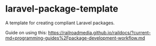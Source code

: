 # laravel-package-template
A template for creating compliant Laravel packages.

Guide on using this: <https://railroadmedia.github.io/raildocs/?current-md=programming-guides%2Fpackage-development-workflow.md>